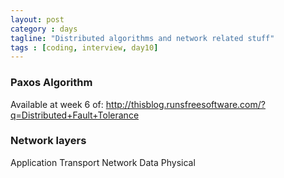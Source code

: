 ```yaml
---
layout: post
category : days
tagline: "Distributed algorithms and network related stuff"
tags : [coding, interview, day10]
---
```


### Paxos Algorithm

Available at week 6 of:
http://thisblog.runsfreesoftware.com/?q=Distributed+Fault+Tolerance

### Network layers 

Application
Transport 
Network
Data
Physical
